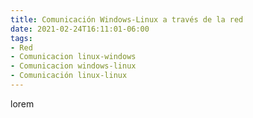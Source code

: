 ```yaml
---
title: Comunicación Windows-Linux a través de la red
date: 2021-02-24T16:11:01-06:00
tags:
- Red
- Comunicacion linux-windows
- Comunicacion windows-linux
- Comunicación linux-linux
---
```


lorem